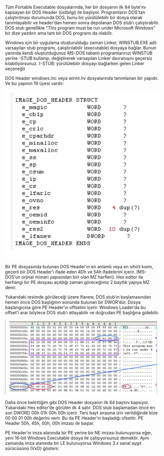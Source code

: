 Tüm Portable Executable dosyalarında, her bir dosyanın ilk 64 byte’ını kapsayan bir DOS Header (üstbilgi) ile başlıyor. Programların DOS’tan çalıştırılması durumunda DOS, bunu bir yürütülebilir bir dosya olarak tanımlayabilir ve header’dan hemen sonra depolanan DOS stub’ı çalıştırabilir. DOS stub genellikle "This program must be run under Microsoft Windows" bir dize yazdırır ama tam bir DOS programı da olabilir.  
  
Windows için bir uygulama oluşturulduğu zaman Linker, WINSTUB.EXE adlı varsayılan stub programı, çalıştırılabilir (executable) dosyaya bağlar. Bunun yanında kendi oluşturduğunuz MS-DOS tabanlı programlarınızı WINSTUB yerine -STUB kullanıp, değiştirerek varsayılan Linker davranışını geçersiz kılabiliyorsunuz. (-STUB: yürütülebilir dosyayı bağlarken gelen Linker seçeneği)  
  
DOS Header windows.inc veya winnt.hv dosyalarında tanımlanan bir yapıdır. Ve bu yapının 19 üyesi vardır:

![DOS Header struct](../_media/Screen-Shot-2018-04-02-at-14.26.55.png)
  
Bir PE dosyasında bulunan DOS Header’ın en anlamlı veya en sihirli kısmı, geçerli bir DOS Header’ı ifade eden 4Dh ve 5Ah ifadelerini içerir. (MS-DOS’un orjinal mimari yapısından biri olan MZ harfleri). Hex editor ile herhangi bir PE dosyası açıldığı zaman göreceğimiz 2 baytlık yapıya MZ denir.  
  
Yukarıdaki resimde görüleceği üzere Ifanew, DOS stub’ın başlamasından hemen önce DOS başlığının sonunda bulunan bir DWOR’dür. Dosya başlangıcına göre PE Header’ın offsetini içerir. Windows Loader’da bu offset’i arar böylece DOS stub’ı atlayabilir ve doğrudan PE başlığına gidebilir.

![HEX](../_media/Screen-Shot-2018-04-02-at-15.03.55.png)
  
Daha önce belirttiğim gibi DOS Header dosyanın ilk 64 baytını kapsıyor. Yukarıdaki Hex editor’de görülen ilk 4 satır. DOS stub başlamadan önce en son DWORD 00h 01h 00h 00h içerir. Ters bayt sırasına izin verildiğinde bize 00 00 01 00h değerini verir. Bu da PE Header’ın başladığı ofsettir. PE Header 50h, 45h, 00h, 00h imzası ile başlar. 

PE Header’ın imza alanında bir PE yerine bir NE imzası bulunuyorsa eğer, yeni 16-bit Windows Executable dosya ile çalışıyorsunuz demektir. Aynı zamanda imza alanında bir LE bulunuyorsa Windows 3.x sanal aygıt sürücüsünü (VxD) gösterir.

